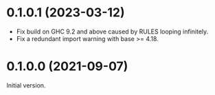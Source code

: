 # 0.1.0.1 (2023-03-12)

* Fix build on GHC 9.2 and above caused by RULES looping infinitely.
* Fix a redundant import warning with base >= 4.18.

# 0.1.0.0 (2021-09-07)

Initial version.
